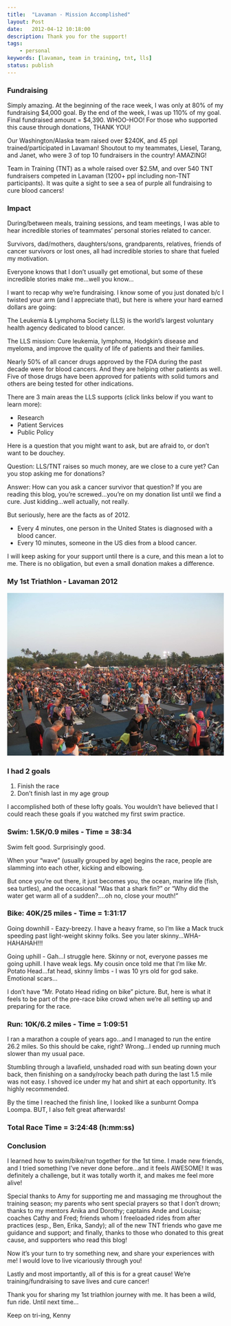 ```yaml
---
title:  "Lavaman - Mission Accomplished"
layout: Post
date:   2012-04-12 10:18:00
description: Thank you for the support!
tags:
    - personal
keywords: [lavaman, team in training, tnt, lls]
status: publish
---
```


### Fundraising

Simply amazing.  At the beginning of the race week, I was only at 80% of my fundraising $4,000 goal.  By the end of the week, I was up 110% of my goal.  Final fundraised amount = $4,390. WHOO-HOO!  For those who supported this cause through donations, THANK YOU!

Our Washington/Alaska team raised over $240K, and 45 ppl trained/participated in Lavaman!  Shoutout to my teammates, Liesel, Tarang, and Janet, who were 3 of top 10 fundraisers in the country!  AMAZING!

Team in Training (TNT) as a whole raised over $2.5M, and over 540 TNT fundraisers competed in Lavaman (1200+ ppl including non-TNT participants).  It was quite a sight to see a sea of purple all fundraising to cure blood cancers!

### Impact

During/between meals, training sessions, and team meetings, I was able to hear incredible stories of teammates’ personal stories related to cancer.

Survivors, dad/mothers, daughters/sons, grandparents, relatives, friends of cancer survivors or lost ones, all had incredible stories to share that fueled my motivation.

Everyone knows that I don’t usually get emotional, but some of these incredible stories make me…well you know…

I want to recap why we’re fundraising.  I know some of you just donated b/c I twisted your arm (and I appreciate that), but here is where your hard earned dollars are going:

The Leukemia & Lymphoma Society (LLS) is the world’s largest voluntary health agency dedicated to blood cancer.

The LLS mission: Cure leukemia, lymphoma, Hodgkin’s disease and myeloma, and improve the quality of life of patients and their families.

Nearly 50% of all cancer drugs approved by the FDA during the past decade were for blood cancers. And they are helping other patients as well.  Five of those drugs have been approved for patients with solid tumors and others are being tested for other indications.

There are 3 main areas the LLS supports (click links below if you want to learn more):

* Research
* Patient Services
* Public Policy

Here is a question that you might want to ask, but are afraid to, or don’t want to be douchey.

Question: LLS/TNT raises so much money, are we close to a cure yet?  Can you stop asking me for donations?

Answer: How can you ask a cancer survivor that question?  If you are reading this blog, you’re screwed…you’re on my donation list until we find a cure.  Just kidding…well actually, not really.

But seriously, here are the facts as of 2012.

* Every 4 minutes, one person in the United States is diagnosed with a blood cancer.
* Every 10 minutes, someone in the US dies from a blood cancer.

I will keep asking for your support until there is a cure, and this mean a lot to me.  There is no obligation, but even a small donation makes a difference.

### My 1st Triathlon - Lavaman 2012

<!-- ![Tri parking lot](./parkinglot.jpeg) -->
![Image](parkinglot.jpeg)

### I had 2 goals

1. Finish the race
1. Don’t finish last in my age group

I accomplished both of these lofty goals.  You wouldn’t have believed that I could reach these goals if you watched my first swim practice.

### Swim: 1.5K/0.9 miles - Time = 38:34

Swim felt good.  Surprisingly good.

When your “wave” (usually grouped by age) begins the race, people are slamming into each other, kicking and elbowing.

But once you’re out there, it just becomes you, the ocean, marine life (fish, sea turtles), and the occasional “Was that a shark fin?” or “Why did the water get warm all of a sudden?….oh no, close your mouth!”

### Bike: 40K/25 miles - Time = 1:31:17

Going downhill - Eazy-breezy.  I have a heavy frame, so I’m like a Mack truck speeding past light-weight skinny folks.  See you later skinny…WHA-HAHAHAH!!!

Going uphill - Gah…I struggle here.  Skinny or not, everyone passes me going uphill.  I have weak legs.  My cousin once told me that I’m like Mr. Potato Head…fat head, skinny limbs - I was 10 yrs old for god sake.  Emotional scars…

I don’t have “Mr. Potato Head riding on bike” picture.  But, here is what it feels to be part of the pre-race bike crowd when we’re all setting up and preparing for the race.

### Run: 10K/6.2 miles - Time = 1:09:51

I ran a marathon a couple of years ago…and I managed to run the entire 26.2 miles.  So this should be cake, right?  Wrong…I ended up running much slower than my usual pace.

Stumbling through a lavafield, unshaded road with sun beating down your back, then finishing on a sandy/rocky beach path during the last 1.5 mile was not easy.  I shoved ice under my hat and shirt at each opportunity.  It’s highly recommended.

By the time I reached the finish line, I looked like a sunburnt Oompa Loompa.  BUT, I also felt great afterwards!

### Total Race Time = 3:24:48 (h:mm:ss)

### Conclusion

I learned how to swim/bike/run together for the 1st time.  I made new friends, and I tried something I’ve never done before…and it feels AWESOME! It was definitely a challenge, but it was totally worth it, and makes me feel more alive!

Special thanks to Amy for supporting me and massaging me throughout the training season; my parents who sent special prayers so that I don’t drown; thanks to my mentors Anika and Dorothy; captains Ande and Louisa; coaches Cathy and Fred; friends whom I freeloaded rides from after practices (esp., Ben, Erika, Sandy); all of the new TNT friends who gave me guidance and support; and finally, thanks to those who donated to this great cause, and supporters who read this blog!

Now it’s your turn to try something new, and share your experiences with me!  I would love to live vicariously through you!

Lastly and most importantly, all of this is for a great cause!  We’re training/fundraising to save lives and cure cancer!

Thank you for sharing my 1st triathlon journey with me.  It has been a wild, fun ride.  Until next time…

Keep on tri-ing,
Kenny
